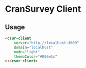 # CranSurvey Client

## Usage


```html
<csur-client 
    server="http://localhost:3000"
    domain="localhost"
    mode="light"
    themeColor="#006e1c"
></csur-client>
```